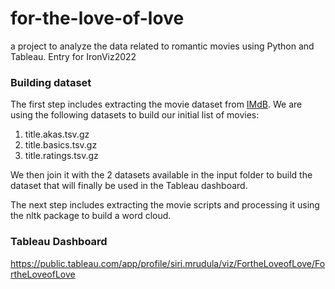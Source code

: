 # for-the-love-of-love
a project to analyze the data related to romantic movies using Python and Tableau. Entry for IronViz2022

### Building dataset
The first step includes extracting the movie dataset from [IMdB](https://datasets.imdbws.com/). We are using the following datasets to build our initial list of movies:
1. title.akas.tsv.gz
2. title.basics.tsv.gz
3. title.ratings.tsv.gz

We then join it with the 2 datasets available in the input folder to build the dataset that will finally be used in the Tableau dashboard. 

The next step includes extracting the movie scripts and processing it using the nltk package to build a word cloud.

### Tableau Dashboard
https://public.tableau.com/app/profile/siri.mrudula/viz/FortheLoveofLove/FortheLoveofLove


